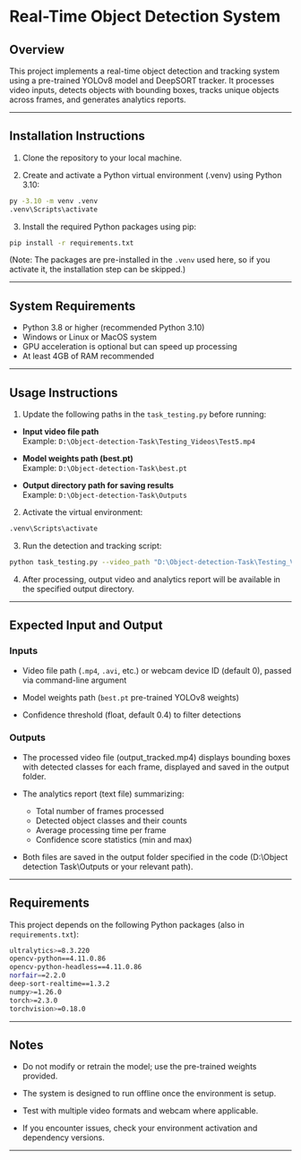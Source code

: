 # Real-Time Object Detection System

## Overview
This project implements a real-time object detection and tracking system using a pre-trained YOLOv8 model and DeepSORT tracker. It processes video inputs, detects objects with bounding boxes, tracks unique objects across frames, and generates analytics reports.

---

## Installation Instructions

1. Clone the repository to your local machine.

2. Create and activate a Python virtual environment (.venv) using Python 3.10:

```bash
py -3.10 -m venv .venv
.venv\Scripts\activate
```

3. Install the required Python packages using pip:

```bash
pip install -r requirements.txt
```

(Note: The packages are pre-installed in the `.venv` used here, so if you activate it, the installation step can be skipped.)

---

## System Requirements

- Python 3.8 or higher (recommended Python 3.10)
- Windows or Linux or MacOS system
- GPU acceleration is optional but can speed up processing
- At least 4GB of RAM recommended

---

## Usage Instructions

1. Update the following paths in the `task_testing.py` before running:

- **Input video file path**  
  Example: `D:\Object-detection-Task\Testing_Videos\Test5.mp4`

- **Model weights path (best.pt)**  
  Example: `D:\Object-detection-Task\best.pt`

- **Output directory path for saving results**  
  Example: `D:\Object-detection-Task\Outputs`

2. Activate the virtual environment:
```bash
.venv\Scripts\activate
```

3. Run the detection and tracking script:
```bash
python task_testing.py --video_path "D:\Object-detection-Task\Testing_Videos\Test5.mp4" --weights_path "D:\Object-detection-Task\best.pt" --conf_threshold 0.4
```

4. After processing, output video and analytics report will be available in the specified output directory.

---

## Expected Input and Output

### Inputs

- Video file path (`.mp4`, `.avi`, etc.) or webcam device ID (default 0), passed via command-line argument

- Model weights path (`best.pt` pre-trained YOLOv8 weights)

- Confidence threshold (float, default 0.4) to filter detections

### Outputs

- The processed video file (output_tracked.mp4) displays bounding boxes with detected classes for each frame, displayed and saved in the output folder.

- The analytics report (text file) summarizing:
    - Total number of frames processed
    - Detected object classes and their counts
    - Average processing time per frame
    - Confidence score statistics (min and max)

- Both files are saved in the output folder specified in the code (D:\Object detection Task\Outputs or your relevant path).


---

## Requirements

This project depends on the following Python packages (also in `requirements.txt`):
```bash
ultralytics>=8.3.220
opencv-python==4.11.0.86
opencv-python-headless==4.11.0.86
norfair==2.2.0
deep-sort-realtime==1.3.2
numpy>=1.26.0
torch>=2.3.0
torchvision>=0.18.0
```

---

## Notes

- Do not modify or retrain the model; use the pre-trained weights provided.

- The system is designed to run offline once the environment is setup.

- Test with multiple video formats and webcam where applicable.

- If you encounter issues, check your environment activation and dependency versions.

---
